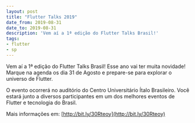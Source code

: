 ```yaml
---
layout: post
title: "Flutter Talks 2019"
date_from: 2019-08-31
date_to: 2019-08-31
description: 'Vem aí a 1ª edição do Flutter Talks Brasil!'
tags:
- flutter
- sp
---
```


Vem aí a 1ª edição do Flutter Talks Brasil! 
Esse ano vai ter muita novidade! 
Marque na agenda os dia 31 de Agosto e prepare-se para explorar o universo de Flutter.

O evento ocorrerá no auditório do Centro Universitário Ítalo Brasileiro. Você estará junto a diversos participantes em um dos melhores eventos de Flutter e tecnologia do Brasil.

Mais informações em: [http://bit.ly/30Rteoy](http://bit.ly/30Rteoy)
